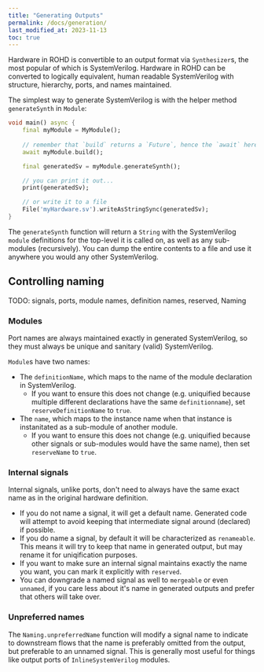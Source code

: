 ```yaml
---
title: "Generating Outputs"
permalink: /docs/generation/
last_modified_at: 2023-11-13
toc: true
---
```


Hardware in ROHD is convertible to an output format via `Synthesizer`s, the most popular of which is SystemVerilog. Hardware in ROHD can be converted to logically equivalent, human readable SystemVerilog with structure, hierarchy, ports, and names maintained.

The simplest way to generate SystemVerilog is with the helper method `generateSynth` in `Module`:

```dart
void main() async {
    final myModule = MyModule();
    
    // remember that `build` returns a `Future`, hence the `await` here
    await myModule.build();

    final generatedSv = myModule.generateSynth();

    // you can print it out...
    print(generatedSv);

    // or write it to a file
    File('myHardware.sv').writeAsStringSync(generatedSv);
}
```

The `generateSynth` function will return a `String` with the SystemVerilog `module` definitions for the top-level it is called on, as well as any sub-modules (recursively).  You can dump the entire contents to a file and use it anywhere you would any other SystemVerilog.

## Controlling naming

TODO: signals, ports, module names, definition names, reserved, Naming

### Modules

Port names are always maintained exactly in generated SystemVerilog, so they must always be unique and sanitary (valid) SystemVerilog.

`Module`s have two names:

- The `definitionName`, which maps to the name of the module declaration in SystemVerilog.
  - If you want to ensure this does not change (e.g. uniquified because multiple different declarations have the same `definitionname`), set `reserveDefinitionName` to `true`.
- The `name`, which maps to the instance name when that instance is instanitated as a sub-module of another module.
  - If you want to ensure this does not change (e.g. uniquified because other signals or sub-modules would have the same name), then set `reserveName` to `true`.

### Internal signals

Internal signals, unlike ports, don't need to always have the same exact name as in the original hardware definition.

- If you do not name a signal, it will get a default name.  Generated code will attempt to avoid keeping that intermediate signal around (declared) if possible.
- If you do name a signal, by default it will be characterized as `renameable`.  This means it will try to keep that name in generated output, but may rename it for uniqification purposes.
- If you want to make sure an internal signal maintains exactly the name you want, you can mark it explicitly with `reserved`.
- You can downgrade a named signal as well to `mergeable` or even `unnamed`, if you care less about it's name in generated outputs and prefer that others will take over.

### Unpreferred names

The `Naming.unpreferredName` function will modify a signal name to indicate to downstream flows that the name is preferably omitted from the output, but preferable to an unnamed signal. This is generally most useful for things like output ports of `InlineSystemVerilog` modules.
